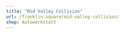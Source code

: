 ```yaml
---
title: "Mid Valley Collision"
url: /franklin-square/mid-valley-collision/
shop: Autowerkstatt
---
```

